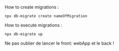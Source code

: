 How to create migrations :

```
npx db-migrate create nameOfMigration
```

How to execute migrations :

```
npx db-migrate up
```

Ne pas oublier de lancer le front: webApp et le back !
